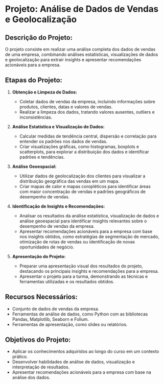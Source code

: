 
# Projeto: Análise de Dados de Vendas e Geolocalização

## Descrição do Projeto:

O projeto consiste em realizar uma análise completa dos dados de vendas de uma empresa, combinando análises estatísticas, visualizações de dados e geolocalização para extrair insights e apresentar recomendações acionáveis para a empresa.

## Etapas do Projeto:

1. **Obtenção e Limpeza de Dados:**
   - Coletar dados de vendas da empresa, incluindo informações sobre produtos, clientes, datas e valores de vendas.
   - Realizar a limpeza dos dados, tratando valores ausentes, outliers e inconsistências.

2. **Análise Estatística e Visualização de Dados:**
   - Calcular medidas de tendência central, dispersão e correlação para entender os padrões nos dados de vendas.
   - Criar visualizações gráficas, como histogramas, boxplots e scatterplots, para explorar a distribuição dos dados e identificar padrões e tendências.

3. **Análise Geoespacial:**
   - Utilizar dados de geolocalização dos clientes para visualizar a distribuição geográfica das vendas em um mapa.
   - Criar mapas de calor e mapas coropléticos para identificar áreas com maior concentração de vendas e padrões geográficos de desempenho de vendas.

4. **Identificação de Insights e Recomendações:**
   - Analisar os resultados da análise estatística, visualização de dados e análise geoespacial para identificar insights relevantes sobre o desempenho de vendas da empresa.
   - Apresentar recomendações acionáveis para a empresa com base nos insights obtidos, como estratégias de segmentação de mercado, otimização de rotas de vendas ou identificação de novas oportunidades de negócio.

5. **Apresentação do Projeto:**
   - Preparar uma apresentação visual dos resultados do projeto, destacando os principais insights e recomendações para a empresa.
   - Apresentar o projeto para a turma, demonstrando as técnicas e ferramentas utilizadas e os resultados obtidos.

## Recursos Necessários:

- Conjunto de dados de vendas da empresa.
- Ferramentas de análise de dados, como Python com as bibliotecas Pandas, Matplotlib, Seaborn e Folium.
- Ferramentas de apresentação, como slides ou relatórios.

## Objetivos do Projeto:

- Aplicar os conhecimentos adquiridos ao longo do curso em um contexto prático.
- Desenvolver habilidades de análise de dados, visualização e interpretação de resultados.
- Apresentar recomendações acionáveis para a empresa com base na análise dos dados.

